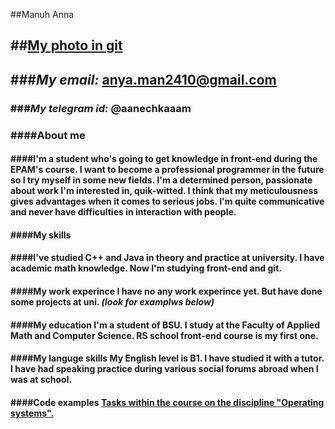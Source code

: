 ##Manuh Anna<h2>
##[My photo in git](https://avatars.githubusercontent.com/u/106826478?v=4)<h2>

###*My email:* anya.man2410@gmail.com<h3>
###*My telegram id:* @aanechkaaam<h3>

####**About me**<h4>
####I'm a student who's going to get knowledge in front-end during the EPAM's course. I want to become a professional programmer in the future so I try myself in some new fields. I'm a determined person, passionate about work I'm interested in, quik-witted. I think that my meticulousness gives advantages when it comes to serious jobs. I'm quite communicative and never have difficulties in interaction with people.<h4> 

####**My skills**<h4>
####I've studied C++ and Java in theory and practice at university. I have academic math knowledge. Now I'm studying front-end and git.<h4>

####**My work experince**
I have no any work experince yet. But have done some projects at uni.
*(look for examplws below)*<h4>

####**My education**
I'm a student of BSU. I study at the Faculty of Applied Math and Computer Science. RS school front-end course is my first one.<h4>

####**My languge skills**
My English level is B1. I have studied it with a tutor. I have had speaking practice during various social forums abroad when I was at school.<h4>

####**Code examples**
[Tasks within the course on the discipline "Operating systems".](https://github.com/AnyaManuh/OS-labs.git)<h4>
